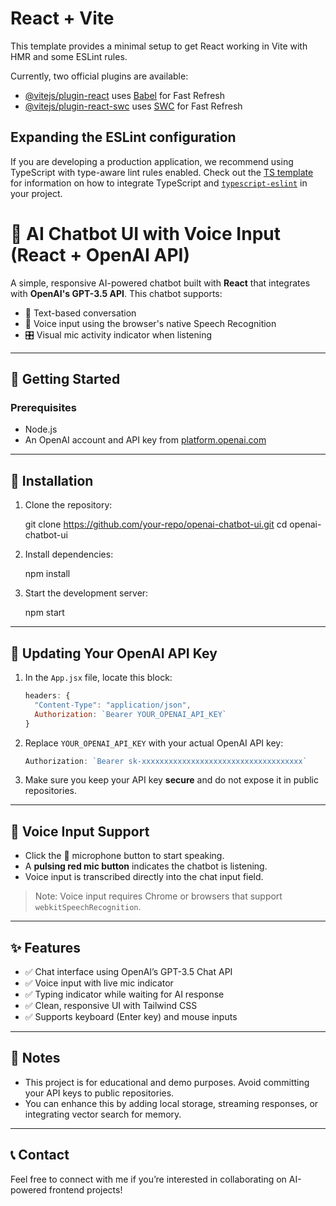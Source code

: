 # React + Vite

This template provides a minimal setup to get React working in Vite with HMR and some ESLint rules.

Currently, two official plugins are available:

- [@vitejs/plugin-react](https://github.com/vitejs/vite-plugin-react/blob/main/packages/plugin-react) uses [Babel](https://babeljs.io/) for Fast Refresh
- [@vitejs/plugin-react-swc](https://github.com/vitejs/vite-plugin-react/blob/main/packages/plugin-react-swc) uses [SWC](https://swc.rs/) for Fast Refresh

## Expanding the ESLint configuration

If you are developing a production application, we recommend using TypeScript with type-aware lint rules enabled. Check out the [TS template](https://github.com/vitejs/vite/tree/main/packages/create-vite/template-react-ts) for information on how to integrate TypeScript and [`typescript-eslint`](https://typescript-eslint.io) in your project.

# 🎤 AI Chatbot UI with Voice Input (React + OpenAI API)

A simple, responsive AI-powered chatbot built with **React** that integrates with **OpenAI's GPT-3.5 API**. This chatbot supports:

* 📖 Text-based conversation
* 🎤 Voice input using the browser's native Speech Recognition
* 🎛️ Visual mic activity indicator when listening

---

## 🚀 Getting Started

### Prerequisites

* Node.js
* An OpenAI account and API key from [platform.openai.com](https://platform.openai.com/account/api-keys)

---

## 📂 Installation

1. Clone the repository:

   git clone https://github.com/your-repo/openai-chatbot-ui.git
   cd openai-chatbot-ui

2. Install dependencies:

   npm install

3. Start the development server:

   npm start

---

## 🔑 Updating Your OpenAI API Key

1. In the `App.jsx` file, locate this block:

   ```javascript
   headers: {
     "Content-Type": "application/json",
     Authorization: `Bearer YOUR_OPENAI_API_KEY`
   }
   ```

2. Replace `YOUR_OPENAI_API_KEY` with your actual OpenAI API key:

   ```javascript
   Authorization: `Bearer sk-xxxxxxxxxxxxxxxxxxxxxxxxxxxxxxxxxxxx`
   ```

3. Make sure you keep your API key **secure** and do not expose it in public repositories.

---

## 🎤 Voice Input Support

* Click the 🎤 microphone button to start speaking.
* A **pulsing red mic button** indicates the chatbot is listening.
* Voice input is transcribed directly into the chat input field.

> Note: Voice input requires Chrome or browsers that support `webkitSpeechRecognition`.

---

## ✨ Features

* ✅ Chat interface using OpenAI’s GPT-3.5 Chat API
* ✅ Voice input with live mic indicator
* ✅ Typing indicator while waiting for AI response
* ✅ Clean, responsive UI with Tailwind CSS
* ✅ Supports keyboard (Enter key) and mouse inputs

---

## 📌 Notes

* This project is for educational and demo purposes. Avoid committing your API keys to public repositories.
* You can enhance this by adding local storage, streaming responses, or integrating vector search for memory.

---

## 📞 Contact

Feel free to connect with me if you’re interested in collaborating on AI-powered frontend projects!

